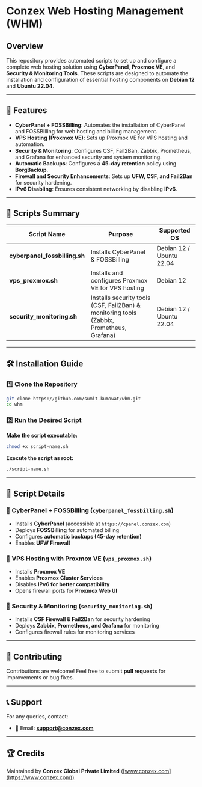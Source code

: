 # Conzex Web Hosting Management (WHM)

## Overview
This repository provides automated scripts to set up and configure a complete web hosting solution using **CyberPanel**, **Proxmox VE**, and **Security & Monitoring Tools**. These scripts are designed to automate the installation and configuration of essential hosting components on **Debian 12** and **Ubuntu 22.04**.

---

## 📌 Features
- **CyberPanel + FOSSBilling**: Automates the installation of CyberPanel and FOSSBilling for web hosting and billing management.
- **VPS Hosting (Proxmox VE)**: Sets up Proxmox VE for VPS hosting and automation.
- **Security & Monitoring**: Configures CSF, Fail2Ban, Zabbix, Prometheus, and Grafana for enhanced security and system monitoring.
- **Automatic Backups**: Configures a **45-day retention** policy using **BorgBackup**.
- **Firewall and Security Enhancements**: Sets up **UFW, CSF, and Fail2Ban** for security hardening.
- **IPv6 Disabling**: Ensures consistent networking by disabling **IPv6**.

---

## 🚀 Scripts Summary
| Script Name | Purpose | Supported OS |
|------------|---------|-------------|
| **cyberpanel_fossbilling.sh** | Installs CyberPanel & FOSSBilling | Debian 12 / Ubuntu 22.04 |
| **vps_proxmox.sh** | Installs and configures Proxmox VE for VPS hosting | Debian 12 |
| **security_monitoring.sh** | Installs security tools (CSF, Fail2Ban) & monitoring tools (Zabbix, Prometheus, Grafana) | Debian 12 / Ubuntu 22.04 |

---

## 🛠 Installation Guide
### 1️⃣ Clone the Repository
```bash
git clone https://github.com/sumit-kumawat/whm.git
cd whm
```

### 2️⃣ Run the Desired Script
**Make the script executable:**
```bash
chmod +x script-name.sh
```

**Execute the script as root:**
```bash
./script-name.sh
```

---

## 📜 Script Details
### 🔹 CyberPanel + FOSSBilling (`cyberpanel_fossbilling.sh`)
- Installs **CyberPanel** (accessible at `https://cpanel.conzex.com`)
- Deploys **FOSSBilling** for automated billing
- Configures **automatic backups (45-day retention)**
- Enables **UFW Firewall**

### 🔹 VPS Hosting with Proxmox VE (`vps_proxmox.sh`)
- Installs **Proxmox VE**
- Enables **Proxmox Cluster Services**
- Disables **IPv6 for better compatibility**
- Opens firewall ports for **Proxmox Web UI**

### 🔹 Security & Monitoring (`security_monitoring.sh`)
- Installs **CSF Firewall & Fail2Ban** for security hardening
- Deploys **Zabbix, Prometheus, and Grafana** for monitoring
- Configures firewall rules for monitoring services

---

## 🎯 Contributing
Contributions are welcome! Feel free to submit **pull requests** for improvements or bug fixes.

---

## 📞 Support
For any queries, contact:
- 📧 Email: **support@conzex.com**

---

## 🏆 Credits
Maintained by **Conzex Global Private Limited** ([www.conzex.com](https://www.conzex.com))
